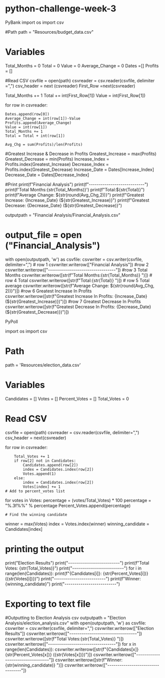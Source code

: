 # python-challenge-week-3

PyBank
import os
import csv

#Path
path = "Resources/budget_data.csv"


# Variables 
Total_Months = 0
Total = 0
Value = 0
Average_Change = 0
Dates =[]
Profits = []

#Read CSV
csvfile = open(path)
csvreader = csv.reader(csvfile, delimiter =",")
csv_header = next (csvreader)
First_Row =next(csvreader)

Total_Months += 1
Total += int(First_Row[1])
Value = int(First_Row[1])

for row in csvreader:
    
    Dates.append(row[0])
    Average_Change = int(row[1])-Value
    Profits.append(Average_Change)
    Value = int(row[1])
    Total_Months += 1
    Total = Total + int(row[1])

    Avg_Chg = sum(Profits)/len(Profits)


#Greatest Increase & Decrease in Profits
Greatest_Increase = max(Profits)
Greatest_Decrease = min(Profits)
Increase_Index = Profits.index(Greatest_Increase)
Decrease_Index = Profits.index(Greatest_Decrease)
Increase_Date = Dates[Increase_Index]
Decrease_Date = Dates[Decrease_Index]


#Print
print(f"Financial Analysis")
print(f"----------------------------")
print(f'Total Months:{str(Total_Months)}')
print(f"Total:${str(Total)}")
print(f"Average Change: ${str(round(Avg_Chg,2))}")
print(f"Greatest Increase: {Increase_Date} (${str(Greatest_Increase)}")
print(f"Greatest Decrease: {Decrease_Date} (${str(Greatest_Decrease)}")

outputpath = "Financial Analysis/Financial_Analysis.csv"
# output_file = open ("Financial_Analysis") 
with open(outputpath, 'w') as csvfile:
    csvwriter = csv.writer(csvfile, delimiter=",")
    # row 1
    csvwriter.writerow(["Financial Analysis"])
    #row 2
    csvwriter.writerow(["----------------------------------"])
    #row 3 Total Months
    csvwriter.writerow([str(f"Total Months:{str(Total_Months)} ")])
    # row 4 Total 
    csvwriter.writerow([str(f"Total:{str(Total)} ")])
    # row 5 Total average 
    csvwriter.writerow([str(f"Average Change: ${str(round(Avg_Chg, 2))}")])
    #row 6 Greatest Increase In Profits
    csvwriter.writerow([str(f"Greatest Increase In Profits: {Increase_Date} (${str(Greatest_Increase)})")])
    #row 7 Greatest Decrease In Profits
    csvwriter.writerow([str(f"Greatest Decrease In Profits: {Decrease_Date} (${str(Greatest_Decrease)})")])
    
  PyPoll
  
  import os
import csv
# Path
path = 'Resources/election_data.csv'

# Variables
Candidates = []
Votes = []
Percent_Votes = []
Total_Votes = 0

# Read CSV
csvfile = open(path)
csvreader = csv.reader(csvfile, delimiter=",")
csv_header = next(csvreader)

for row in csvreader:
        
        Total_Votes += 1
        if row[2] not in Candidates:
            Candidates.append(row[2])
            index = Candidates.index(row[2])
            Votes.append(1)
        else:
            index = Candidates.index(row[2])
            Votes[index] += 1
    # Add to percent_votes list
for votes in Votes:
        percentage = (votes/Total_Votes) * 100
        percentage = "%.3f%%" % percentage
        Percent_Votes.append(percentage)

    # Find the winning candidate
winner = max(Votes)
index = Votes.index(winner)
winning_candidate = Candidates[index]

# printing the output
print("Election Results")
print("--------------------------")
print(f"Total Votes: {str(Total_Votes)}")
print("--------------------------")
for i in range(len(Candidates)):
    print(f"{Candidates[i]}: {str(Percent_Votes[i])} ({str(Votes[i])})")
print("--------------------------")
print(f"Winner: {winning_candidate}")
print("--------------------------")

# Exporting to text file
#Outputting to Election Analysis csv
outputpath = "Election Analysis/election_analysis.csv"
with open(outputpath, 'w') as csvfile:
    csvwriter = csv.writer(csvfile, delimiter=",")
    csvwriter.writerow(["Election Results"])
    csvwriter.writerow(["----------------------------------"])
    csvwriter.writerow([str(f"Total Votes:{str(Total_Votes)} ")])
    csvwriter.writerow(["----------------------------------"])
    for x in range(len(Candidates)):
        csvwriter.writerow([str(f"{Candidates[x]} {str(Percent_Votes[x])} ({str(Votes[x])})")])
    csvwriter.writerow(["----------------------------------"])
    csvwriter.writerow([str(f"Winner:{str(winning_candidate)} ")])
    csvwriter.writerow(["----------------------------------"])

